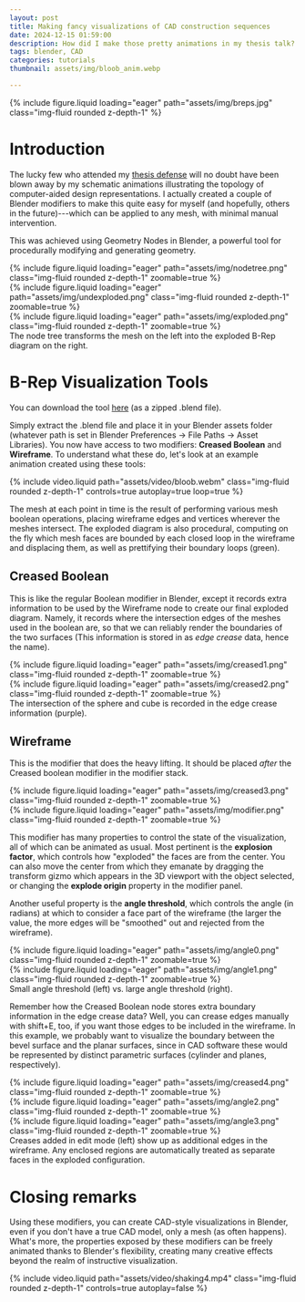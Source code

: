 ```yaml
---
layout: post
title: Making fancy visualizations of CAD construction sequences
date: 2024-12-15 01:59:00
description: How did I make those pretty animations in my thesis talk? I provide some tools to make this easy in Blender.
tags: blender, CAD
categories: tutorials
thumbnail: assets/img/bloob_anim.webp

---
```


{% include figure.liquid loading="eager" path="assets/img/breps.jpg" class="img-fluid rounded z-depth-1" %}

# Introduction
The lucky few who attended my [thesis defense](/news/thesis_defense) will no doubt have been blown away by my schematic animations illustrating the topology of computer-aided design representations. I actually created a couple of Blender modifiers to make this quite easy for myself (and hopefully, others in the future)---which can be applied to any mesh, with minimal manual intervention. 

This was achieved using Geometry Nodes in Blender, a powerful tool for procedurally modifying and generating geometry. 

<div class="row mt-3">
    <div class="col-sm mt-3 mt-md-0">
        {% include figure.liquid loading="eager" path="assets/img/nodetree.png" class="img-fluid rounded z-depth-1" zoomable=true %}
    </div>
    <div class="col-sm mt-3 mt-md-0">
        {% include figure.liquid loading="eager" path="assets/img/undexploded.png" class="img-fluid rounded z-depth-1" zoomable=true %}
    </div>
    <div class="col-sm mt-3 mt-md-0">
        {% include figure.liquid loading="eager" path="assets/img/exploded.png" class="img-fluid rounded z-depth-1" zoomable=true %}
    </div>
</div>
<div class="caption">
    The node tree transforms the mesh on the left into the exploded B-Rep diagram on the right.
</div>


# B-Rep Visualization Tools

You can download the tool [here](https://drive.google.com/file/d/1tjDqShugCwkDq1s5g-gYVVWWQz86WY_U/view?usp=drive_link) (as a zipped .blend file).

Simply extract the .blend file and place it in your Blender assets folder (whatever path is set in Blender Preferences -> File Paths -> Asset Libraries). You now have access to two modifiers: **Creased Boolean** and **Wireframe**. To understand what these do, let's look at an example animation created using these tools:

<div class="col-sm mt-3 mt-md-0">
    {% include video.liquid path="assets/video/bloob.webm" class="img-fluid rounded z-depth-1" controls=true autoplay=true loop=true %}
</div>

The mesh at each point in time is the result of performing various mesh boolean operations, placing wireframe edges and vertices wherever the meshes intersect. The exploded diagram is also procedural, computing on the fly which mesh faces are bounded by each closed loop in the wireframe and displacing them, as well as prettifying their boundary loops (green). 

## Creased Boolean
This is like the regular Boolean modifier in Blender, except it records extra information to be used by the Wireframe node to create our final exploded diagram. Namely, it records where the intersection edges of the meshes used in the boolean are, so that we can reliably render the boundaries of the two surfaces (This information is stored in as *edge crease* data, hence the name).

<div class="row mt-3">
    <div class="col-sm mt-3 mt-md-0">
        {% include figure.liquid loading="eager" path="assets/img/creased1.png" class="img-fluid rounded z-depth-1" zoomable=true %}
    </div>
    <div class="col-sm mt-3 mt-md-0">
        {% include figure.liquid loading="eager" path="assets/img/creased2.png" class="img-fluid rounded z-depth-1" zoomable=true %}
    </div>
</div>
<div class="caption">
    The intersection of the sphere and cube is recorded in the edge crease information (purple).
</div>

## Wireframe
This is the modifier that does the heavy lifting. It should be placed *after* the Creased boolean modifier in the modifier stack.

<div class="row mt-3">
    <div class="col-sm mt-3 mt-md-0">
        {% include figure.liquid loading="eager" path="assets/img/creased3.png" class="img-fluid rounded z-depth-1" zoomable=true %}
    </div>
    <div class="col-sm mt-3 mt-md-0">
        {% include figure.liquid loading="eager" path="assets/img/modifier.png" class="img-fluid rounded z-depth-1" zoomable=true %}
    </div>
</div>

This modifier has many properties to control the state of the visualization, all of which can be animated as usual. Most pertinent is the **explosion factor**, which controls how "exploded" the faces are from the center. You can also move the center from which they emanate by dragging the transform gizmo which appears in the 3D viewport with the object selected, or changing the **explode origin** property in the modifier panel.

Another useful property is the **angle threshold**, which controls the angle (in radians) at which to consider a face part of the wireframe (the larger the value, the more edges will be "smoothed" out and rejected from the wireframe).

<div class="row mt-3">
    <div class="col-sm mt-3 mt-md-0">
        {% include figure.liquid loading="eager" path="assets/img/angle0.png" class="img-fluid rounded z-depth-1" zoomable=true %}
    </div>
    <div class="col-sm mt-3 mt-md-0">
        {% include figure.liquid loading="eager" path="assets/img/angle1.png" class="img-fluid rounded z-depth-1" zoomable=true %}
    </div>
</div>
<div class="caption">
    Small angle threshold (left) vs. large angle threshold (right).
</div>

Remember how the Creased Boolean node stores extra boundary information in the edge crease data? Well, you can crease edges manually with shift+E, too, if you want those edges to be included in the wireframe. In this example, we probably want to visualize the boundary between the bevel surface and the planar surfaces, since in CAD software these would be represented by distinct parametric surfaces (cylinder and planes, respectively). 
<div class="row mt-3">
    <div class="col-sm mt-3 mt-md-0">
        {% include figure.liquid loading="eager" path="assets/img/creased4.png" class="img-fluid rounded z-depth-1" zoomable=true %}
    </div>
    <div class="col-sm mt-3 mt-md-0">
        {% include figure.liquid loading="eager" path="assets/img/angle2.png" class="img-fluid rounded z-depth-1" zoomable=true %}
    </div>
    <div class="col-sm mt-3 mt-md-0">
        {% include figure.liquid loading="eager" path="assets/img/angle3.png" class="img-fluid rounded z-depth-1" zoomable=true %}
    </div>
</div>
<div class="caption">
    Creases added in edit mode (left) show up as additional edges in the wireframe. Any enclosed regions are automatically treated as separate faces in the exploded configuration.
</div>

# Closing remarks
Using these modifiers, you can create CAD-style visualizations in Blender, even if you don't have a true CAD model, only a mesh (as often happens). What's more, the properties exposed by these modifiers can be freely animated thanks to Blender's flexibility, creating many creative effects beyond the realm of instructive visualization.

<div class="col-sm mt-3 mt-md-0">
{% include video.liquid path="assets/video/shaking4.mp4" class="img-fluid rounded z-depth-1" controls=true autoplay=false %}
</div>